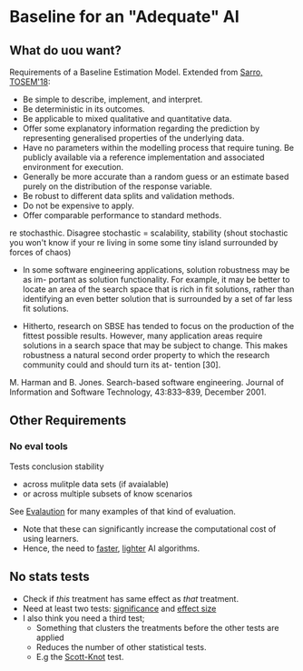 # Baseline for an "Adequate" AI

## What do uou want?

Requirements of a Baseline Estimation Model. Extended from [Sarro, TOSEM'18](http://www0.cs.ucl.ac.uk/staff/F.Sarro/resource/papers/SarroTOSEM18.pdf):

- Be simple to describe, implement, and interpret.
- Be deterministic in its outcomes.
- Be applicable to mixed qualitative and quantitative data.
- Offer some explanatory information regarding the prediction
  by representing generalised properties of the underlying data.
- Have no parameters within the modelling process that require tuning. Be publicly available via a reference implementation and associated environment for execution.
- Generally be more accurate than a random guess or an estimate based purely on the distribution of the response variable.
- Be robust to different data splits and validation methods.
- Do not be expensive to apply.
-  Offer comparable performance to standard methods.


re stochasthic. Disagree
stochastic = scalability, stability (shout stochastic you won't know
if your re living in some some tiny  island surrounded by forces of
chaos)

- In some software engineering applications, solution robustness may
be as im- portant as solution functionality. For example, it may be
better to locate an area of the search space that is rich in fit
solutions, rather than identifying an even better solution that is
surrounded by a set of far less fit solutions.

- Hitherto, research on SBSE has tended to focus on the production of
the fittest possible results. However, many application areas require
solutions in a search space that may be subject to change. This makes
robustness a natural second order property to which the research
community could and should turn its at- tention [30].

M. Harman and B. Jones. Search-based software engineering. Journal of
Information and Software Technology, 43:833–839, December 2001.

## Other Requirements

### No eval tools 

Tests conclusion stability

- across mulitple data sets (if
  avaialable) 
- or across multiple subsets of know scenarios

See [Evalaution](eval) for many examples of that kind of evaluation.

- Note that these can significantly increase the computational cost of using learners. 
- Hence, the need to [faster](faster), [lighter](lighter) AI algorithms. 

## No stats tests

- Check if _this_ treatment has
   same effect as _that_ treatment.
- Need at least two tests: 
         [significance](../gloss/significance)  and [effect size](../gloss/effectsize)
- I also think you need a third test;
    - Something
       that clusters the treatments before the other
       tests are applied 
    - Reduces
      the number of other statistical tests. 
   - E.g
       the [Scott-Knot](../gloss/sk.md) test.

